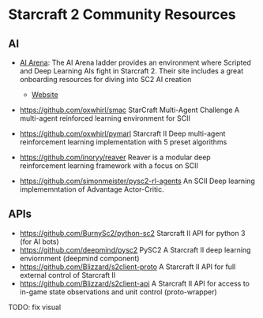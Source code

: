 # Starcraft 2 Community Resources

## AI 
- [AI Arena](https://aiarena.net): The AI Arena ladder provides an environment where Scripted and Deep Learning AIs fight in Starcraft 2. Their site includes a great onboarding resources for diving into SC2 AI creation
  - [Website](https://aiarena.net/wiki/bot-development/getting-started/)
  
- https://github.com/oxwhirl/smac StarCraft Multi-Agent Challenge A multi-agent reinforced learning environment for SCII
- https://github.com/oxwhirl/pymarl Starcraft II  Deep multi-agent reinforcement learning implementation with 5 preset algorithms
- https://github.com/inoryy/reaver Reaver is a modular deep reinforcement learning framework with a focus on SCII 
- https://github.com/simonmeister/pysc2-rl-agents An SCII Deep learning implememntation of Advantage Actor-Critic. 

## APIs
- https://github.com/BurnySc2/python-sc2 Starcraft II API for python 3 (for AI bots)
- https://github.com/deepmind/pysc2 PySC2 A Starcraft II deep learning enviornment (deepmind component)
- https://github.com/Blizzard/s2client-proto A Starcraft II API for full external control of Starcraft II
- https://github.com/Blizzard/s2client-api A Starcraft II API  for access to in-game state observations and unit control (proto-wrapper)


TODO: fix visual
